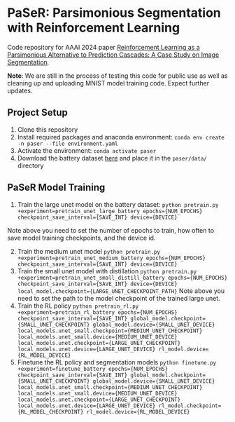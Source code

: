 # PaSeR: Parsimonious Segmentation with Reinforcement Learning

Code repository for AAAI 2024 paper [Reinforcement Learning as a Parsimonious Alternative to Prediction Cascades: A Case Study on Image Segmentation](https://arxiv.org/abs/2402.11760).

**Note**: We are still in the process of testing this code for public use as well as cleaning up and uploading MNIST model training code. Expect further updates.

## Project Setup

1. Clone this repository
2. Install required packages and anaconda environment:
`conda env create -n paser --file environment.yaml`
3. Activate the environment: `conda activate paser`
3. Download the battery dataset [here](https://stevens0-my.sharepoint.com/:u:/g/personal/bsrikish_stevens_edu/EbnYfLd2cadIpfXWM6uwzmMBdBJ4_eGmfA4aK6iTJR22xw?e=L1Zu8m) and place it in the `paser/data/` directory

## PaSeR Model Training

1. Train the large unet model on the battery dataset:
`python pretrain.py +experiment=pretrain_unet_large_battery epochs={NUM_EPOCHS} checkpoint_save_interval={SAVE_INT} device={DEVICE}`

Note above you need to set the number of epochs to train, how often to save model training checkpoints, and the device id.

2. Train the medium unet model
`python pretrain.py +experiment=pretrain_unet_medium_battery epochs={NUM_EPOCHS} checkpoint_save_interval={SAVE_INT} device={DEVICE}`
3. Train the small unet model with distillation
`python pretrain.py +experiment=pretrain_unet_small_distill_battery epochs={NUM_EPOCHS} checkpoint_save_interval={SAVE_INT} device={DEVICE} local_model.checkpoint={LARGE_UNET_CHECKPOINT_PATH}`
Note above you need to set the path to the model checkpoint of the trained large unet.
4. Train the RL policy
`python pretrain_rl.py +experiment=pretrain_rl_battery epochs={NUM_EPOCHS} checkpoint_save_interval={SAVE_INT} global_model.checkpoint={SMALL_UNET_CHECKPOINT} global_model.device={SMALL_UNET_DEVICE} local_models.unet_small.checkpoint={MEDIUM_UNET_CHECKPOINT} local_models.unet_small.device={MEDIUM_UNET_DEVICE} local_models.unet.checkpoint={LARGE_UNET_CHECKPOINT} local_models.unet.device={LARGE_UNET_DEVICE} rl_model.device={RL_MODEL_DEVICE}`
5. Finetune the RL policy and segmentation models
`python finetune.py +experiment=finetune_battery epochs={NUM_EPOCHS} checkpoint_save_interval={SAVE_INT} global_model.checkpoint={SMALL_UNET_CHECKPOINT} global_model.device={SMALL_UNET_DEVICE} local_models.unet_small.checkpoint={MEDIUM_UNET_CHECKPOINT} local_models.unet_small.device={MEDIUM_UNET_DEVICE} local_models.unet.checkpoint={LARGE_UNET_CHECKPOINT} local_models.unet.device={LARGE_UNET_DEVICE} rl_model.checkpoint={RL_MODEL_CHECKPOINT} rl_model.device={RL_MODEL_DEVICE}`


